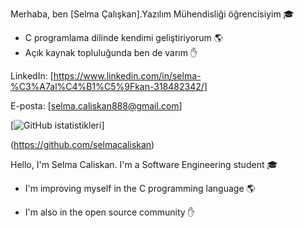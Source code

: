 Merhaba, ben [Selma Çalışkan].Yazılım Mühendisliği öğrencisiyim 🎓

* C programlama dilinde kendimi geliştiriyorum 🌎
* Açık kaynak topluluğunda ben de varım ✋

LinkedIn: [https://www.linkedin.com/in/selma-%C3%A7al%C4%B1%C5%9Fkan-318482342/]

E-posta: [selma.caliskan888@gmail.com]

[![GitHub istatistikleri](https://github-readme-stats.vercel.app/api?username=selmacaliskan&show_icons=true)]

(https://github.com/selmacaliskan)

Hello, I'm Selma Caliskan. I'm a Software Engineering student 🎓

* I'm improving myself in the C programming language 🌎

* I'm also in the open source community ✋
